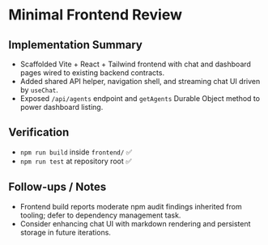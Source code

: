 # Minimal Frontend Review

## Implementation Summary
- Scaffolded Vite + React + Tailwind frontend with chat and dashboard pages wired to existing backend contracts.
- Added shared API helper, navigation shell, and streaming chat UI driven by `useChat`.
- Exposed `/api/agents` endpoint and `getAgents` Durable Object method to power dashboard listing.

## Verification
- `npm run build` inside `frontend/` ✅
- `npm run test` at repository root ✅

## Follow-ups / Notes
- Frontend build reports moderate npm audit findings inherited from tooling; defer to dependency management task.
- Consider enhancing chat UI with markdown rendering and persistent storage in future iterations.
